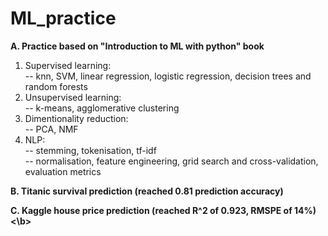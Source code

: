 # ML_practice

<b>A. Practice based on "Introduction to ML with python" book</b>
<br>
1. Supervised learning:<br>
  -- knn, SVM, linear regression, logistic regression, decision trees and random forests<br>
2. Unsupervised learning:<br>
  -- k-means, agglomerative clustering<br>
3. Dimentionality reduction:<br>
  -- PCA, NMF<br>
4. NLP:<br>
  -- stemming, tokenisation, tf-idf<br>
  -- normalisation, feature engineering, grid search and cross-validation, evaluation metrics

<b>B. Titanic survival prediction (reached 0.81 prediction accuracy)</b>

<b>C. Kaggle house price prediction (reached R^2 of 0.923, RMSPE of 14%)<\b>
